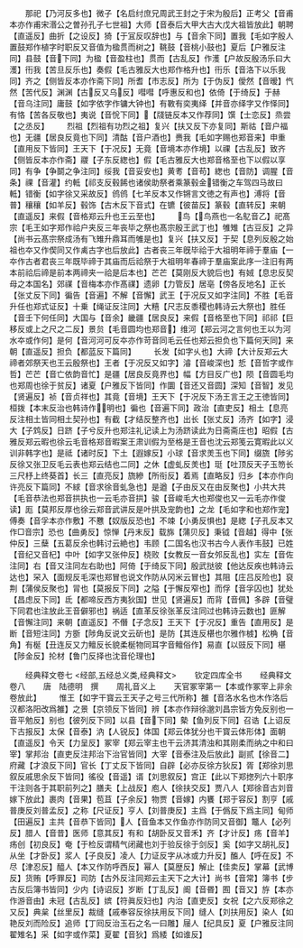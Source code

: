 <!-- { "loadSidebar": true } -->
　　那祀【乃河反多也】微子【名启纣庶兄周武王封之于宋为殷后】正考父【音甫本亦作甫宋湣公之曽孙孔子七世祖】大师【音泰后大甲大古大戊大祖皆放此】朝聘【直遥反】曲折【之设反】猗【于冝反叹辞也】与【音余下同】置我【毛如字殷人置鼓郑作植字时职反又音值为楹贯而树之】鞉鼓【音桃小鼓也】夏后【户雅反注同】县鼓【音下同】为楹【音盈柱也】贯而【古乱反】作濩【户故反殷汤乐曰大濩】衎我【苦旦反乐也】奏假【毛古雅反大也郑作格升也】衎乐【音洛下以乐我同】齐之【侧皆反本亦作斋下同】所耆【市志反】所为【于伪反】僾然【音暧】忾然【苦代反】渊渊【古反又乌反】嘒嘒【呼惠反和也】依倚【于绮反】于赫【音乌注同】庸鼓【如字依字作镛大钟也】有斁有奕夷绎【并音亦绎字又作怿同】有恪【苦各反敬也】夷说【音恱下同】【牋链反本又作荐同】馔【士恋反】烝尝【之丞反】
　　烈祖【烈祖有功烈之祖】复兴【扶又反下亦复同】斯祜【音户福也】无疆【居良反竟也下同】清酤【音户酒也】赉我【毛如字赐也郑音来】申重【直用反下皆同】王天下【于况反】无竟【音境本亦作境】以祼【古乱反】致齐【侧皆反本亦作斋】鬷【子东反緫也】假【毛古雅反大也郑音格至也下以假以享同】有争【争鬬之争注同】绥我【音妥安也】黄耉【音苟】緫也【音防】调腥【音条】祼【音灌】约軧【祁支反毂餙也诸侯助祭者乘篆毂金错衡之车驾四马故曰軧】错衡【如字徐又采故反】鸧鸧【七羊反本又作锵言文徳之有声也】溥将【音普】穰穰【如羊反】毂饰【古木反下音式】在镳【彼苗反】篆毂【直转反】来朝【直遥反】来假【音格郑云升也王云至也】
　　鸟【鸟燕也一名鳦音乙】祀髙宗【毛王如字郑作祫户夹反三年丧毕之祭也髙宗殷王武丁也】雊雉【古豆反】之异【尚书云髙宗祭成汤有飞雉升鼎耳而雊是也】复兴【扶又反】于契【息列反殷之始祖也夲又作偰同又作禼古字也后放此】古者丧三年旣毕祫于大祖明年禘于羣庙【一夲作古者君丧三年既毕禘于其庙而后祫祭于大祖明年春禘于羣庙案此序一注旧有两本前祫后禘是前本两禘夹一祫是后本也】芒芒【莫刚反大貌后也】有娀【息忠反契母之本国名】郊禖【音梅本亦作髙禖】遗卵【力管反】居亳【傍各反地名】正长【张丈反下同】徧告【音遍】不解【音懈】武王【于况反又如字注同】不胜【毛音升任也郑式证反】十乗【绳证反注同】大糦【尺志反黍稷也韩诗云大祭也】胜任【音壬下何任同】大国与【音余】畿疆【居良反】来假【音格至也下同】祁祁【巨移反或上之尺之二反】景贠【毛音圆均也郑音】维河【郑云河之言何也王以为河水夲或作何】是何【音河河可反夲亦作苛音同毛云任也郑云担负也下篇何天同】来朝【直遥反】担负【都蓝反下篇同】
　　长发【如字乆也】大禘【大计反郑云大禘者郊祭天也王云殷祭也】王者【于况反又如字】濬【音峻深也】悊【音哲字或作哲】芒芒【音亡依韵音忙】是疆【居良反竟界也】幅【方目反广也】陨【音圆毛均也郑周也徐于贫反】诸夏【户雅反下皆同】作圜【音还又音圆】深知【音智】发见【贤遍反】祯【音贞祥也】其竟【音境】王天下【于况反下汤王言王之王徳皆同】桓拨【本末反治也韩诗作明也】徧也【音遍下同】政治【直吏反】相土【息亮反注相土皆同相土契孙也】有截【才结反整齐也】出长【张丈反】汤齐【如字】浸大【子鸩反】日跻【子兮反升也郑注礼记读上为汤跻读此为日斋斋庄也】昭假【古雅反郑云暇也徐云毛音格郑音暇案王肃训假为至格是王音也沈云郑笺云寛暇此以义训非韩字也】是祗【诸时反】下土【遐嫁反】小球【音求羙玉也下同】缀旒【陟劣反徐又张卫反毛云表也郑云结也二同】之休【虚虬反羙也】珽【吐顶反天子玉笏长三尺杼上终葵首】长三【直亮反】旒縿【所衔反】着焉【直略反】归乡【本亦作向许亮反下篇同】不絿【音求徐音虬急也】是遒【子由反又在由反聚也】小共大共【毛音恭法也郑音拱执也一云毛亦音拱】骏【音峻毛大也郑俊也又一云毛亦作俊读】厖【莫邦反厚也徐云郑音武讲反是叶拱及宠韵也】之龙【毛如字和也郑作宠】傅奏【音孚本亦作敷】不戁【奴版反恐也】不竦【小勇反惧也】是緫【子孔反本又作□音宗】恐也【曲勇反】惊惮【丹末反】载旆【蒲贝反】秉钺【音越】得中【张仲反】三蘖【五葛反余也韩讨云絶也】韦顾【二国名也汉书古今人表作韦鼓】已姓【音纪又音杞】中叶【如字又张仲反】桡败【女教反一音女邜反乱也】实左【音佐注同】右【音又注同左右助也】阿倚【于绮反下同】殷武挞彼【他达反疾也韩诗云达也】罙入【面规反毛深也郑冒也说文作防从冈米云冒也】其阻【庄吕反险也】裒荆【蒲侯反聚也】冐也【莫报反下同】之隘【于懈反窄也】而俘【音孚囚也】犹处【昌虑反下同】氐【都啼反西方夷狄国】世见【贤遍反】而背【音佩】多辟【音璧下同君也注放此王音僻邪也】祸适【直革反徐张革反注同过也韩诗云数也】匪解【音懈注同】来朝【直遥反】不僭【子念反】王天下【于况反】重告【直用反】是断【音短注同】方斵【陟角反说文云斫也】是防【其连反椹也尔雅作榩】松桷【音角】有梴【丑连反又力鳣反长貌柔梴物同耳字音鳣俗作】易直【以豉反下同】椹【陟金反】抡材【鲁门反择也沈音伦理也】

　　经典释文卷七
<经部,五经总义类,经典释文>
　　钦定四库全书
　　经典释文卷八
　　唐　陆德明　撰
　　周礼音义上
　　天官冢宰第一【本或作冢宰上非余卷放此】
　　惟王【如字干寳云王天子之号三代所称】雒【音洛水名也木作洛后汉都洛阳改爲雒】之景【京领反下皆同】辨【本亦作辩徐邈刘昌宗皆方免反别也一音平勉反】别也【彼列反下同】以县【音下同】槷【鱼列反下同】召诰【上诏反下古报反】太保【音泰】汭【人锐反】体国【郑云体犹分也干寳云体形体】面朝【直遥反】令天【力呈反】冢宰【郑云宰主也干云济其清浊和其刚柔而纳之中和曰宰】掌邦治【直吏反注邦治下治官皆同】大宰【音泰注及后放此】副贰【徐音二】府藏【才浪反下同】官长【丁丈反下皆同】自辟【必亦反徐方狄反】胥【郑徐刘思叙反戚思余反下皆同】徭役【音遥】谞【刘思叙反】宫正【此以下郑揔列六十职序干注则各于其职前列之】膳夫【上战反】庖人【徐扶交反】贾八人【郑徐音古刘音嫁下放此】裹肉【音果】苞苴【子余反】物贾【音嫁】内饔【郑于容反】割亨【戚普庚反刘普孟反】之称【尺证反】亨人【刘普庚反】主爲【于僞反下爲主同】甸师【田遍反】主共【音恭下皆同】人【音鱼本又作鱼亦作防同又音御】鼈人【必列反】腊人【音昔】医师【意其反】有和【胡卧反又音禾】齐【才计反】疡【音羊】疡创【初良反】奄【于检反谓精气闭藏也刘于验反徐于剑反】奚【如字又胡礼反】从坐【才卧反】浆人【子良反】凌人【力证反字从冰或力升反】醢人【呼在反】不尽【津忍反】醯人【本又作防呼西反】幂人【莫歴反】解止【佳卖反】掌幕【武博反】货贿【呼罪反】司防【古外反注同郑云主天下之大计】尚书【音常】簿书【步古反后簿书皆同】少内【诗诏反】岁断【丁乱反】阍【音昬】囿【音又】斿【本亦作游音由】未冠【古乱反】嫔【符眞反妇也】内治【直吏反】女祝【之六反郑徐之又反】典枲【丝里反】裁缝【戚奉容反徐扶用反下同】缝人【刘扶用反】染人【如艳反刘而险反】追师【丁囘反治玉石之名一曰雕】屦人【纪具反】夏【户雅反注同翟雉名】采【如字或作菜】夏翟【音狄】爲緌【如谁反】
